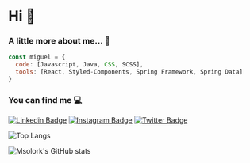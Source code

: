 # Hi 👋

### A little more about me... 🚀
```js
const miguel = {
  code: [Javascript, Java, CSS, SCSS],
  tools: [React, Styled-Components, Spring Framework, Spring Data]
}
```

### You can find me 💻

[![Linkedin Badge](https://img.shields.io/badge/-soymiguelmartinez-blue?style=flat-square&logo=Linkedin&logoColor=white&link=https://www.linkedin.com/in/soymiguelmartinez/)](https://www.linkedin.com/in/soymiguelmartinez/)
[![Instagram Badge](https://img.shields.io/badge/-msolork-purple?style=flat-square&logo=instagram&logoColor=white&link=https://instagram.com/msolork/)](https://instagram.com/msolork)
[![Twitter Badge](https://img.shields.io/badge/-msolork-blue?style=flat-square&logo=Twitter&logoColor=white&link=https://twitter.com/msolork)](https://twitter.com/msolork)


![Top Langs](https://github-readme-stats.vercel.app/api/top-langs/?username=msolork&layout&compact)

![Msolork's GitHub stats](https://github-readme-stats.vercel.app/api?username=msolork&show_icons=true&theme=gotham)


